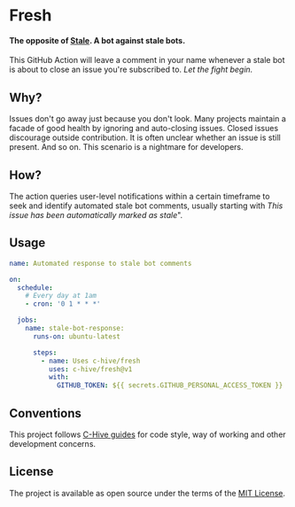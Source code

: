 # Fresh

#### The opposite of [Stale](https://github.com/apps/stale). A bot against stale bots.

This GitHub Action will leave a comment in your name whenever a stale bot is about to close an issue you're subscribed to. _Let the fight begin._

## Why?

Issues don't go away just because you don't look. Many projects maintain a facade of good health by ignoring and auto-closing issues. Closed issues discourage outside contribution. It is often unclear whether an issue is still present. And so on. This scenario is a nightmare for developers.

## How?

The action queries user-level notifications within a certain timeframe to seek and identify automated stale bot comments, usually starting with *This issue has been automatically marked as stale*".

## Usage

```yml
name: Automated response to stale bot comments

on:
  schedule:
    # Every day at 1am
    - cron: '0 1 * * *'

  jobs:
    name: stale-bot-response:
      runs-on: ubuntu-latest

      steps:
        - name: Uses c-hive/fresh
          uses: c-hive/fresh@v1
          with:
            GITHUB_TOKEN: ${{ secrets.GITHUB_PERSONAL_ACCESS_TOKEN }}
```

## Conventions

This project follows [C-Hive guides](https://github.com/c-hive/guides) for code style, way of working and other development concerns.

## License

The project is available as open source under the terms of the [MIT License](http://opensource.org/licenses/MIT).

